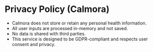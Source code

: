 # Privacy Policy (Calmora)

- Calmora does not store or retain any personal health information.
- All user inputs are processed in-memory and not saved.
- No data is shared with third parties.
- This service is designed to be GDPR-compliant and respects user consent and privacy. 